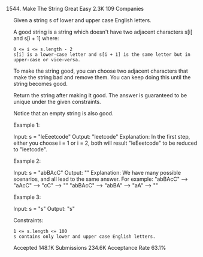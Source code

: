 1544. Make The String Great
Easy
2.3K
109
Companies

Given a string s of lower and upper case English letters.

A good string is a string which doesn't have two adjacent characters s[i] and s[i + 1] where:

    0 <= i <= s.length - 2
    s[i] is a lower-case letter and s[i + 1] is the same letter but in upper-case or vice-versa.

To make the string good, you can choose two adjacent characters that make the string bad and remove them. You can keep doing this until the string becomes good.

Return the string after making it good. The answer is guaranteed to be unique under the given constraints.

Notice that an empty string is also good.

 

Example 1:

Input: s = "leEeetcode"
Output: "leetcode"
Explanation: In the first step, either you choose i = 1 or i = 2, both will result "leEeetcode" to be reduced to "leetcode".

Example 2:

Input: s = "abBAcC"
Output: ""
Explanation: We have many possible scenarios, and all lead to the same answer. For example:
"abBAcC" --> "aAcC" --> "cC" --> ""
"abBAcC" --> "abBA" --> "aA" --> ""

Example 3:

Input: s = "s"
Output: "s"

 

Constraints:

    1 <= s.length <= 100
    s contains only lower and upper case English letters.

Accepted
148.1K
Submissions
234.6K
Acceptance Rate
63.1%
